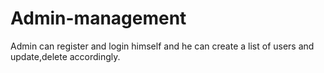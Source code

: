 # Admin-management
Admin can register and login himself and he can create a list of users and update,delete accordingly.
